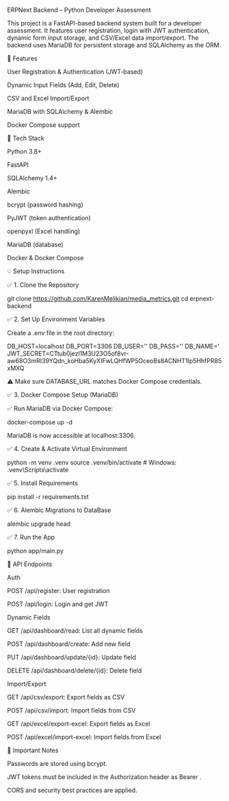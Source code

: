 ERPNext Backend – Python Developer Assessment

This project is a FastAPI-based backend system built for a developer assessment. It features user registration, login with JWT authentication, dynamic form input storage, and CSV/Excel data import/export. The backend uses MariaDB for persistent storage and SQLAlchemy as the ORM.

🚀 Features

User Registration & Authentication (JWT-based)

Dynamic Input Fields (Add, Edit, Delete)

CSV and Excel Import/Export

MariaDB with SQLAlchemy & Alembic

Docker Compose support

📂 Tech Stack

Python 3.8+

FastAPI

SQLAlchemy 1.4+

Alembic

bcrypt (password hashing)

PyJWT (token authentication)

openpyxl (Excel handling)

MariaDB (database)

Docker & Docker Compose

💡 Setup Instructions

✅ 1. Clone the Repository

git clone https://github.com/KarenMelikian/media_metrics.git
cd erpnext-backend

✅ 2. Set Up Environment Variables

Create a .env file in the root directory:

DB_HOST=localhost
DB_PORT=3306
DB_USER=''
DB_PASS=''
DB_NAME='
JWT_SECRET=CTtub0jezl1M3U23O5of8vr-aw68O3mRI39YQdn_koHba5KyXIFwLQHfWP5OceoBs8ACNHT1Ip5HhfPR85xMXQ

⚠️ Make sure DATABASE_URL matches Docker Compose credentials.

✅ 3. Docker Compose Setup (MariaDB)

✅ Run MariaDB via Docker Compose:

docker-compose up -d

MariaDB is now accessible at localhost:3306.

✅ 4. Create & Activate Virtual Environment

python -m venv .venv
source .venv/bin/activate  # Windows: .venv\Scripts\activate

✅ 5. Install Requirements

pip install -r requirements.txt

✅ 6. Alembic Migrations to DataBase

alembic upgrade head

✅ 7. Run the App

python app/main.py

📃 API Endpoints

Auth

POST /api/register: User registration

POST /api/login: Login and get JWT

Dynamic Fields

GET /api/dashboard/read: List all dynamic fields

POST /api/dashboard/create: Add new field

PUT /api/dashboard/update/{id}: Update field

DELETE /api/dashboard/delete/{id}: Delete field

Import/Export

GET /api/csv/export: Export fields as CSV

POST /api/csv/import: Import fields from CSV

GET /api/excel/export-excel: Export fields as Excel

POST /api/excel/import-excel: Import fields from Excel

🚫 Important Notes

Passwords are stored using bcrypt.

JWT tokens must be included in the Authorization header as Bearer <token>.

CORS and security best practices are applied.
